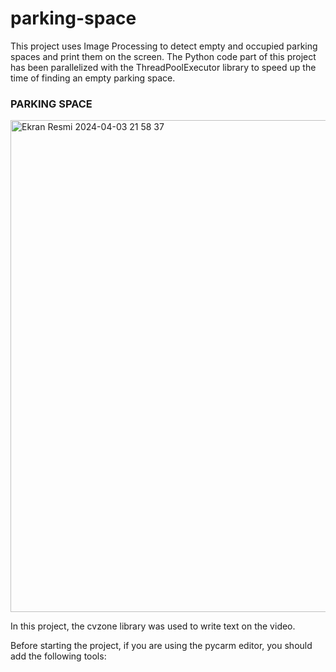 # parking-space
This project uses Image Processing to detect empty and occupied parking spaces and print them on the screen. The Python code part of this project has been parallelized with the ThreadPoolExecutor library to speed up the time of finding an empty parking space.

<h3> PARKING SPACE </h3>      

<img width="787" alt="Ekran Resmi 2024-04-03 21 58 37" src="https://github.com/hilalguzel/parking-space/assets/101393646/c5b0aa01-506a-45a7-99d0-6e270d75f7de">

<p></p>

<p>In this project, the cvzone library was used to write text on the video.</p>

<p>Before starting the project, if you are using the pycarm editor, you should add the following tools: </p>


